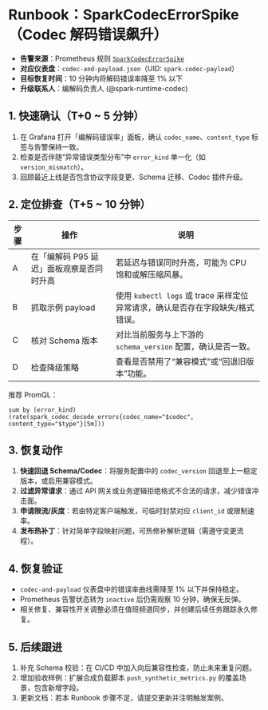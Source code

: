 # Runbook：SparkCodecErrorSpike（Codec 解码错误飙升）

- **告警来源**：Prometheus 规则 [`SparkCodecErrorSpike`](../observability/alerts.yaml)
- **对应仪表盘**：`codec-and-payload.json`（UID: `spark-codec-payload`）
- **目标恢复时间**：10 分钟内将解码错误率降至 1% 以下
- **升级联系人**：编解码负责人 (@spark-runtime-codec)

## 1. 快速确认（T+0 ~ 5 分钟）

1. 在 Grafana 打开「编解码错误率」面板，确认 `codec_name`、`content_type` 标签与告警保持一致。
2. 检查是否伴随“异常错误类型分布”中 `error_kind` 单一化（如 `version_mismatch`）。
3. 回顾最近上线是否包含协议字段变更、Schema 迁移、Codec 插件升级。

## 2. 定位排查（T+5 ~ 10 分钟）

| 步骤 | 操作 | 说明 |
| --- | --- | --- |
| A | 在「编解码 P95 延迟」面板观察是否同时升高 | 若延迟与错误同时升高，可能为 CPU 饱和或解压缩风暴。 |
| B | 抓取示例 payload | 使用 `kubectl logs` 或 trace 采样定位异常请求，确认是否存在字段缺失/格式错误。 |
| C | 核对 Schema 版本 | 对比当前服务与上下游的 `schema_version` 配置，确认是否一致。 |
| D | 检查降级策略 | 查看是否禁用了“兼容模式”或“回退旧版本”功能。 |

推荐 PromQL：

```promql
sum by (error_kind) (rate(spark_codec_decode_errors{codec_name="$codec", content_type="$type"}[5m]))
```

## 3. 恢复动作

1. **快速回退 Schema/Codec**：将服务配置中的 `codec_version` 回退至上一稳定版本，或启用兼容模式。
2. **过滤异常请求**：通过 API 网关或业务逻辑拒绝格式不合法的请求，减少错误冲击面。
3. **申请限流/灰度**：若由特定客户端触发，可临时封禁对应 `client_id` 或限制速率。
4. **发布热补丁**：针对简单字段映射问题，可热修补解析逻辑（需遵守变更流程）。

## 4. 恢复验证

- `codec-and-payload` 仪表盘中的错误率曲线需降至 1% 以下并保持稳定。
- Prometheus 告警状态转为 `inactive` 后仍需观察 10 分钟，确保无反弹。
- 相关修复、兼容性开关调整必须在值班频道同步，并创建后续任务跟踪永久修复。

## 5. 后续跟进

1. 补充 Schema 校验：在 CI/CD 中加入向后兼容性检查，防止未来重复问题。
2. 增加验收样例：扩展合成负载脚本 `push_synthetic_metrics.py` 的覆盖场景，包含新增字段。
3. 更新文档：若本 Runbook 步骤不足，请提交更新并注明触发案例。
